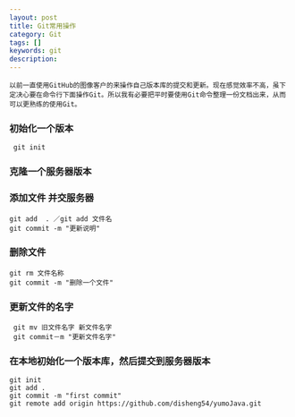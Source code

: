 ```yaml
---
layout: post
title: Git常用操作
category: Git
tags: []
keywords: git
description: 
---
```

    以前一直使用GitHub的图像客户的来操作自己版本库的提交和更新。现在感觉效率不高，虽下定决心要在命令行下面操作Git。所以我有必要把平时要使用Git命令整理一份文档出来，从而可以更熟练的使用Git。
###     初始化一个版本
     git init
     
###  克隆一个服务器版本
    
###  添加文件 并交服务器
    git add  . ／git add 文件名
    git commit -m "更新说明"
        
### 删除文件
    git rm 文件名称
    git commit -m "删除一个文件"
        
###  更新文件的名字
     git mv 旧文件名字 新文件名字
     git commit－m "更新文件名字"
          
###  在本地初始化一个版本库，然后提交到服务器版本
    git init
    git add .
    git commit -m "first commit"
    git remote add origin https://github.com/disheng54/yumoJava.git
         
     